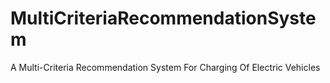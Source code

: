 # MultiCriteriaRecommendationSystem
A Multi-Criteria Recommendation System For Charging Of Electric Vehicles
